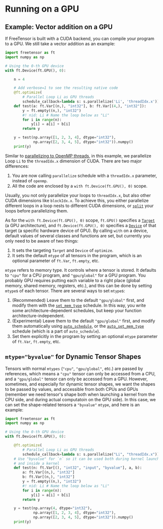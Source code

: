 # Running on a GPU

## Example: Vector addition on a GPU

If FreeTensor is built with a CUDA backend, you can compile your program to a GPU. We still take a vector addition as an example:

```python
import freetensor as ft
import numpy as np

# Using the 0-th GPU device
with ft.Device(ft.GPU(), 0):

    n = 4

    # Add verbose=1 to see the resulting native code
    @ft.optimize(
        # Parallel Loop Li as GPU threads
        schedule_callback=lambda s: s.parallelize('Li', 'threadIdx.x'))
    def test(a: ft.Var[(n,), "int32"], b: ft.Var[(4,), "int32"]):
        y = ft.empty((n,), "int32")
        #! nid: Li # Name the loop below as "Li"
        for i in range(n):
            y[i] = a[i] + b[i]
        return y

    y = test(np.array([1, 2, 3, 4], dtype="int32"),
             np.array([2, 3, 4, 5], dtype="int32")).numpy()
    print(y)
```

Similar to [parallelizing to OpenMP threads](../schedules/#example-parallel-vector-addition), in this example, we parallelize Loop `Li` to the `threadIdx.x` dimension of CUDA. There are two major differences:

1. You are now calling `parallelize` schedule with a `threadIdx.x` parameter, instead of `openmp`.
2. All the code are enclosed by a `with ft.Device(ft.GPU(), 0)` scope.

Usually, you not only parallelize your loops to `threadIdx.x`, but also other CUDA dimensions like `blockIdx.x`. To achieve this, you either parallelize different loops in a loop nests to different CUDA dimensions, or [`split`](../../api/#freetensor.core.schedule.Schedule.split) your loops before parallelizing them.

As for the `with ft.Device(ft.GPU(), 0)` scope, `ft.GPU()` specifies a [`Target`](../../api/#freetensor.core.driver.Target) (a GPU architecture), and `ft.Device(ft.GPU(), 0)` specifies a [`Device`](../../api/#freetensor.core.driver.Device) of that target (a specific hardware device of GPU). By calling `with` on a device, default values of several classes and functions are set, but currently you only need to be aware of two things:

1. It sets the targeting `Target` and `Device` of `optimize`.
2. It sets the default `mtype` of all tensors in the program, which is an optional parameter of `ft.Var`, `ft.empty`, etc.

`mtype` refers to memory type. It controls where a tensor is stored. It defaults to `"cpu"` for a CPU program, and `"gpu/global"` for a GPU program. You probably GPU requires putting each variable to a right place (global memory, shared memory, registers, etc.), and this can be done by setting `mtype`s of each tensor. There are several ways to set `mtype`s:

1. (Recommended) Leave them to the default `"gpu/global"` first, and modify them with the [`set_mem_type`](../../api/#freetensor.core.schedule.Schedule.set_mem_type) schedule. In this way, you write some architecture-dependent schedules, but keep your function architecture-independent.
2. (Experimental) Leave them to the default `"gpu/global"` first, and modify them automatically using [`auto_schedule`](../../api/#freetensor.core.schedule.Schedule.auto_schedule), or the [`auto_set_mem_type`](../../api/#freetensor.core.schedule.Schedule.auto_set_mem_type) schedule (which is a part of `auto_schedule`).
3. Set them explicitly in the program by setting an optional `mtype` parameter of `ft.Var`, `ft.empty`, etc.

## `mtype="byvalue"` for Dynamic Tensor Shapes

Tensors with normal `mtypes` (`"cpu"`, `"gpu/global"`, etc.) are passed by references, which means a `"cpu"` tensor can only be accessed from a CPU, and a `"gpu/global"` tensor can only be accessed from a GPU. However, sometimes, and especially for dynamic tensor shapes, we want the shapes to be passed by values, and accessible from both CPUs and GPUs (remember we need tensor's shape both when launching a kernel from the CPU side, and during actual computatoin on the GPU side). In this case, we can set the shape-related tensors a `"byvalue"` `mtype`, and here is an example:

```python
import freetensor as ft
import numpy as np

# Using the 0-th GPU device
with ft.Device(ft.GPU(), 0):

    @ft.optimize(
        # Parallel Loop Li as GPU threads
        schedule_callback=lambda s: s.parallelize("Li", "threadIdx.x"))
    # Use "byvalue" for `n` so it can be used both during kernel launching
    # and inside a kernel
    def test(n: ft.Var[(), "int32", "input", "byvalue"], a, b):
        a: ft.Var[(n,), "int32"]
        b: ft.Var[(n,), "int32"]
        y = ft.empty((n,), "int32")
        #! nid: Li # Name the loop below as "Li"
        for i in range(n):
            y[i] = a[i] + b[i]
        return y

    y = test(np.array(4, dtype="int32"),
             np.array([1, 2, 3, 4], dtype="int32"),
             np.array([2, 3, 4, 5], dtype="int32")).numpy()
    print(y)
```
